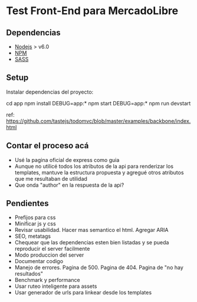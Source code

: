 # Test Front-End para MercadoLibre

## Dependencias

- [Nodejs](https://nodejs.org/es/) > v6.0
- [NPM](https://www.npmjs.com/)
- [SASS](http://sass-lang.com/)

## Setup

Instalar dependencias del proyecto:

cd app
npm install
DEBUG=app:* npm start
DEBUG=app:* npm run devstart

ref: https://github.com/tastejs/todomvc/blob/master/examples/backbone/index.html

## Contar el proceso acá

- Usé la pagina oficial de express como guia
- Aunque no utilicé todos los atributos de la api para renderizar los templates, mantuve la estructura propuesta y
agregué otros atributos que me resultaban de utilidad
- Que onda "author" en la respuesta de la api?


## Pendientes
- Prefijos para css
- Minificar js y css
- Revisar usabilidad. Hacer mas semantico el html. Agregar ARIA
- SEO, metatags
- Chequear que las dependencias esten bien listadas y se pueda reproducir el server facilmente
- Modo produccion del server
- Documentar codigo
- Manejo de errores. Pagina de 500. Pagina de 404. Pagina de "no hay resultados"
- Benchmark y performance
- Usar ruteo inteligente para assets
- Usar generador de urls para linkear desde los templates
